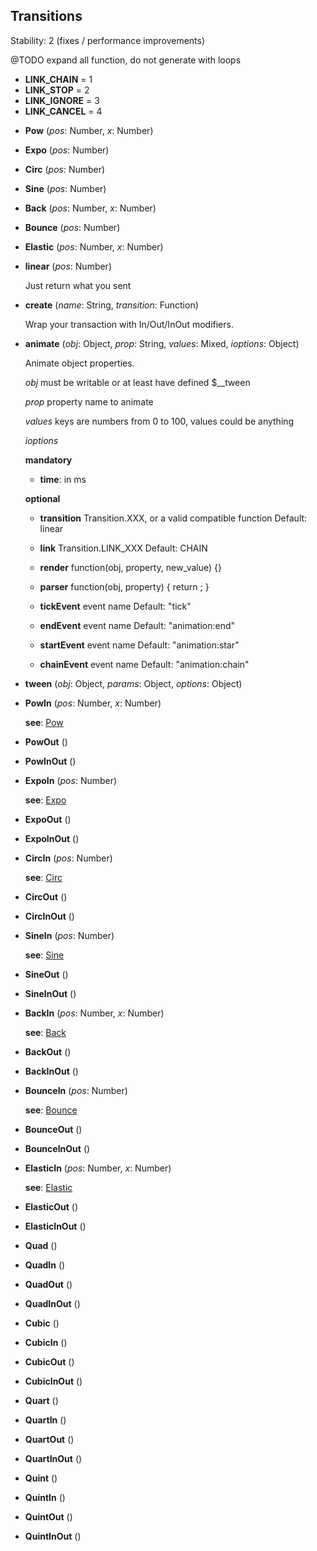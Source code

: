 <a name="Transitions"></a>
## Transitions
  Stability: 2 (fixes / performance improvements)

  @TODO expand all function, do not generate with loops
* **LINK_CHAIN** = 1
* **LINK_STOP** = 2
* **LINK_IGNORE** = 3
* **LINK_CANCEL** = 4

<a name="Transitions-Pow"></a>
* **Pow** (*pos*: Number, *x*: Number)

<a name="Transitions-Expo"></a>
* **Expo** (*pos*: Number)

<a name="Transitions-Circ"></a>
* **Circ** (*pos*: Number)

<a name="Transitions-Sine"></a>
* **Sine** (*pos*: Number)

<a name="Transitions-Back"></a>
* **Back** (*pos*: Number, *x*: Number)

<a name="Transitions-Bounce"></a>
* **Bounce** (*pos*: Number)

<a name="Transitions-Elastic"></a>
* **Elastic** (*pos*: Number, *x*: Number)

<a name="Transitions-linear"></a>
* **linear** (*pos*: Number)

  Just return what you sent


<a name="Transitions-create"></a>
* **create** (*name*: String, *transition*: Function)

  Wrap your transaction with In/Out/InOut modifiers.


<a name="Transitions-animate"></a>
* **animate** (*obj*: Object, *prop*: String, *values*: Mixed, *ioptions*: Object)

  Animate object properties.

  *obj* must be writable or at least have defined $__tween

  *prop* property name to animate

  *values* keys are numbers from 0 to 100, values could be anything

  *ioptions*

  **mandatory**

    * **time**: <number> in ms

  **optional**

    * **transition** Transition.XXX, or a valid compatible function Default: linear

    * **link** Transition.LINK_XXX Default: CHAIN

    * **render** function(obj, property, new_value) {}

    * **parser** function(obj, property) { return <value>; }

    * **tickEvent** <string> event name Default: "tick"

    * **endEvent** <string> event name Default: "animation:end"

    * **startEvent** <string> event name Default: "animation:star"

    * **chainEvent** <string> event name Default: "animation:chain"


<a name="Transitions-tween"></a>
* **tween** (*obj*: Object, *params*: Object, *options*: Object)

<a name="Transitions-PowIn"></a>
* **PowIn** (*pos*: Number, *x*: Number)

  **see**: [Pow](#Transitions-Pow)


<a name="Transitions-PowOut"></a>
* **PowOut** ()

<a name="Transitions-PowInOut"></a>
* **PowInOut** ()

<a name="Transitions-ExpoIn"></a>
* **ExpoIn** (*pos*: Number)

  **see**: [Expo](#Transitions-Expo)


<a name="Transitions-ExpoOut"></a>
* **ExpoOut** ()

<a name="Transitions-ExpoInOut"></a>
* **ExpoInOut** ()

<a name="Transitions-CircIn"></a>
* **CircIn** (*pos*: Number)

  **see**: [Circ](#Transitions-Circ)


<a name="Transitions-CircOut"></a>
* **CircOut** ()

<a name="Transitions-CircInOut"></a>
* **CircInOut** ()

<a name="Transitions-SineIn"></a>
* **SineIn** (*pos*: Number)

  **see**: [Sine](#Transitions-Sine)


<a name="Transitions-SineOut"></a>
* **SineOut** ()

<a name="Transitions-SineInOut"></a>
* **SineInOut** ()

<a name="Transitions-BackIn"></a>
* **BackIn** (*pos*: Number, *x*: Number)

  **see**: [Back](#Transitions-Back)


<a name="Transitions-BackOut"></a>
* **BackOut** ()

<a name="Transitions-BackInOut"></a>
* **BackInOut** ()

<a name="Transitions-BounceIn"></a>
* **BounceIn** (*pos*: Number)

  **see**: [Bounce](#Transitions-Bounce)


<a name="Transitions-BounceOut"></a>
* **BounceOut** ()

<a name="Transitions-BounceInOut"></a>
* **BounceInOut** ()

<a name="Transitions-ElasticIn"></a>
* **ElasticIn** (*pos*: Number, *x*: Number)

  **see**: [Elastic](#Transitions-Elastic)


<a name="Transitions-ElasticOut"></a>
* **ElasticOut** ()

<a name="Transitions-ElasticInOut"></a>
* **ElasticInOut** ()

<a name="Transitions-Quad"></a>
* **Quad** ()

<a name="Transitions-QuadIn"></a>
* **QuadIn** ()

<a name="Transitions-QuadOut"></a>
* **QuadOut** ()

<a name="Transitions-QuadInOut"></a>
* **QuadInOut** ()

<a name="Transitions-Cubic"></a>
* **Cubic** ()

<a name="Transitions-CubicIn"></a>
* **CubicIn** ()

<a name="Transitions-CubicOut"></a>
* **CubicOut** ()

<a name="Transitions-CubicInOut"></a>
* **CubicInOut** ()

<a name="Transitions-Quart"></a>
* **Quart** ()

<a name="Transitions-QuartIn"></a>
* **QuartIn** ()

<a name="Transitions-QuartOut"></a>
* **QuartOut** ()

<a name="Transitions-QuartInOut"></a>
* **QuartInOut** ()

<a name="Transitions-Quint"></a>
* **Quint** ()

<a name="Transitions-QuintIn"></a>
* **QuintIn** ()

<a name="Transitions-QuintOut"></a>
* **QuintOut** ()

<a name="Transitions-QuintInOut"></a>
* **QuintInOut** ()